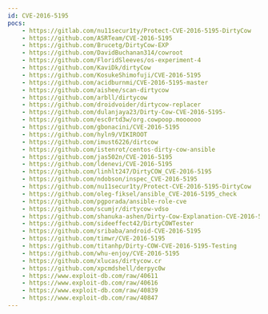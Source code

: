 ```yaml
---
id: CVE-2016-5195
pocs:
    - https://gitlab.com/nu11secur1ty/Protect-CVE-2016-5195-DirtyCow
    - https://github.com/ASRTeam/CVE-2016-5195
    - https://github.com/Brucetg/DirtyCow-EXP
    - https://github.com/DavidBuchanan314/cowroot
    - https://github.com/FloridSleeves/os-experiment-4
    - https://github.com/KaviDk/dirtyCow
    - https://github.com/KosukeShimofuji/CVE-2016-5195
    - https://github.com/acidburnmi/CVE-2016-5195-master
    - https://github.com/aishee/scan-dirtycow
    - https://github.com/arbll/dirtycow
    - https://github.com/droidvoider/dirtycow-replacer
    - https://github.com/dulanjaya23/Dirty-Cow-CVE-2016-5195-
    - https://github.com/esc0rtd3w/org.cowpoop.moooooo
    - https://github.com/gbonacini/CVE-2016-5195
    - https://github.com/hyln9/VIKIROOT
    - https://github.com/imust6226/dirtcow
    - https://github.com/istenrot/centos-dirty-cow-ansible
    - https://github.com/jas502n/CVE-2016-5195
    - https://github.com/ldenevi/CVE-2016-5195
    - https://github.com/linhlt247/DirtyCOW_CVE-2016-5195
    - https://github.com/ndobson/inspec_CVE-2016-5195
    - https://github.com/nu11secur1ty/Protect-CVE-2016-5195-DirtyCow
    - https://github.com/oleg-fiksel/ansible_CVE-2016-5195_check
    - https://github.com/pgporada/ansible-role-cve
    - https://github.com/scumjr/dirtycow-vdso
    - https://github.com/shanuka-ashen/Dirty-Cow-Explanation-CVE-2016-5195-
    - https://github.com/sideeffect42/DirtyCOWTester
    - https://github.com/sribaba/android-CVE-2016-5195
    - https://github.com/timwr/CVE-2016-5195
    - https://github.com/titanhp/Dirty-COW-CVE-2016-5195-Testing
    - https://github.com/whu-enjoy/CVE-2016-5195
    - https://github.com/xlucas/dirtycow.cr
    - https://github.com/xpcmdshell/derpyc0w
    - https://www.exploit-db.com/raw/40611
    - https://www.exploit-db.com/raw/40616
    - https://www.exploit-db.com/raw/40839
    - https://www.exploit-db.com/raw/40847
---
```

